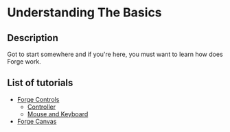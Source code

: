 # Understanding The Basics

## Description

Got to start somewhere and if you're here, you must want to learn how does Forge work.

## List of tutorials

* [Forge Controls](forge-controls/README.md)
  * [Controller](forge-controls/controller.md)
  * [Mouse and Keyboard](forge-controls/mouse-and-keyboard.md)
* [Forge Canvas](forge-canvas.md)